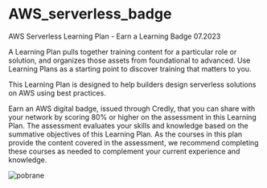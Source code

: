 # AWS_serverless_badge
AWS Serverless Learning Plan - Earn a Learning Badge 07.2023

A Learning Plan pulls together training content for a particular role or solution, and organizes those assets from foundational to advanced.   Use Learning Plans as a starting point to discover training that matters to you.

 

This Learning Plan is designed to help builders design serverless solutions on AWS using best practices. 

 

Earn an AWS digital badge, issued through Credly, that you can share with your network by scoring 80% or higher on the assessment in this Learning Plan. The assessment evaluates your skills and knowledge based on the summative objectives of this Learning Plan. As the courses in this plan provide the content covered in the assessment, we recommend completing these courses as needed to complement your current experience and knowledge.

![pobrane](https://github.com/pmcmal/AWS_serverless_badge/assets/89246706/165a1838-c95d-4e18-8d57-ca2f6335e2e9)
